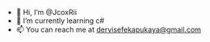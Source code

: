 - 👋 Hi, I’m @JcoxRii
- 🌱 I’m currently learning c#
- 📫 You can reach me at dervisefekapukaya@gmail.com

<!---
JcoxRii/JcoxRii is a ✨ special ✨ repository because its `README.md` (this file) appears on your GitHub profile.
You can click the Preview link to take a look at your changes.
--->
